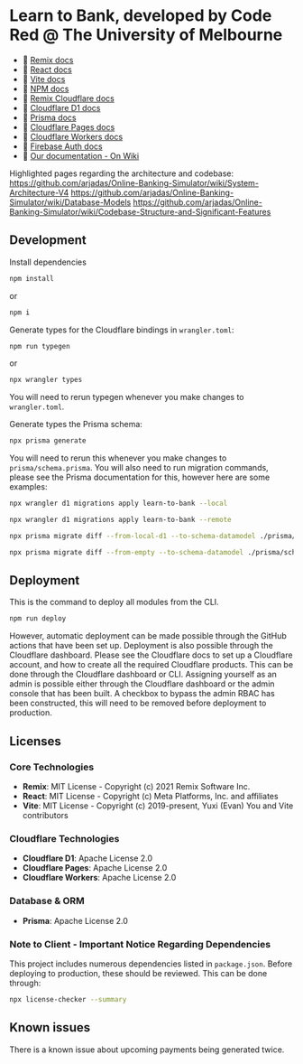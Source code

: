 # Learn to Bank, developed by Code Red @ The University of Melbourne
- 📖 [Remix docs](https://remix.run/docs)
- 📖 [React docs](https://react.dev/reference/react)
- 📖 [Vite docs](https://vite.dev/guide/)
- 📖 [NPM docs](https://docs.npmjs.com/)
- 📖 [Remix Cloudflare docs](https://remix.run/guides/vite#cloudflare)
- 📖 [Cloudflare D1 docs](https://developers.cloudflare.com/d1/)
- 📖 [Prisma docs](https://www.prisma.io/docs/orm/overview/databases/cloudflare-d1)
- 📖 [Cloudflare Pages docs](https://developers.cloudflare.com/pages/)
- 📖 [Cloudflare Workers docs](https://developers.cloudflare.com/workers/)
- 📖 [Firebase Auth docs](https://firebase.google.com/docs/auth)
- 📖 [Our documentation - On Wiki](https://github.com/arjadas/Online-Banking-Simulator/wiki)

Highlighted pages regarding the architecture and codebase:
https://github.com/arjadas/Online-Banking-Simulator/wiki/System-Architecture-V4
https://github.com/arjadas/Online-Banking-Simulator/wiki/Database-Models
https://github.com/arjadas/Online-Banking-Simulator/wiki/Codebase-Structure-and-Significant-Features

## Development
Install dependencies
```sh
npm install
```
or
```sh
npm i
```

Generate types for the Cloudflare bindings in `wrangler.toml`:
```sh
npm run typegen
```
or
```sh
npx wrangler types
```
You will need to rerun typegen whenever you make changes to `wrangler.toml`.

Generate types the Prisma schema:
```sh
npx prisma generate
```
You will need to rerun this whenever you make changes to `prisma/schema.prisma`. You will also need to run migration commands, please see the Prisma documentation for this, however here are some examples:
```sh
npx wrangler d1 migrations apply learn-to-bank --local
```
```sh
npx wrangler d1 migrations apply learn-to-bank --remote
```
```sh
npx prisma migrate diff --from-local-d1 --to-schema-datamodel ./prisma/schema.prisma --script --output migrations/0004.sql
```
```sh
npx prisma migrate diff --from-empty --to-schema-datamodel ./prisma/schema.prisma --script > migrations/0004.sql
```

## Deployment
This is the command to deploy all modules from the CLI.
```sh
npm run deploy
```
However, automatic deployment can be made possible through the GitHub actions that have been set up. Deployment is also possible through the Cloudflare dashboard. Please see the Cloudflare docs to set up a Cloudflare account, and how to create all the required Cloudflare products. This can be done through the Cloudflare dashboard or CLI. Assigning yourself as an admin is possible either through the Cloudflare dashboard or the admin console that has been built. A checkbox to bypass the admin RBAC has been constructed, this will need to be removed before deployment to production.

## Licenses

### Core Technologies
- **Remix**: MIT License - Copyright (c) 2021 Remix Software Inc.
- **React**: MIT License - Copyright (c) Meta Platforms, Inc. and affiliates
- **Vite**: MIT License - Copyright (c) 2019-present, Yuxi (Evan) You and Vite contributors

### Cloudflare Technologies
- **Cloudflare D1**: Apache License 2.0
- **Cloudflare Pages**: Apache License 2.0
- **Cloudflare Workers**: Apache License 2.0

### Database & ORM
- **Prisma**: Apache License 2.0

### Note to Client - Important Notice Regarding Dependencies
This project includes numerous dependencies listed in `package.json`. Before deploying to production, these should be reviewed. This can be done through:
```sh
npx license-checker --summary
```

## Known issues
There is a known issue about upcoming payments being generated twice.
